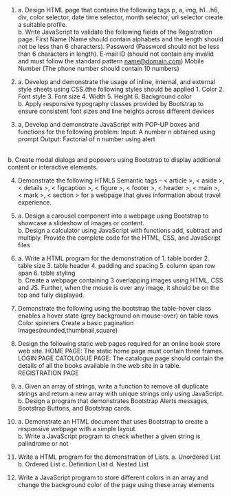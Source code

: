 1. a. Design HTML page that contains the following tags p, a, img, h1…h6, div, color selector, date time selector, month selector, url selector create a suitable profile. <br>
b. Write JavaScript to validate the following fields of the Registration page.
 First Name (Name should contain alphabets and the length should not be less than 6 characters).
 Password (Password should not be less than 6 characters in length).
 E-mail ID (should not contain any invalid and must follow the standard pattern name@domain.com)
 Mobile Number (The phone number should contain 10 numbers)

2. a. Develop and demonstrate the usage of inline, internal, and external style sheets using CSS.(the following styles should be applied 1. Color 2. Font style 3. Font size 4. Width 5. Height 6. Background color <br>
b. Apply responsive typography classes provided by Bootstrap to ensure consistent font sizes and line heights across different devices

3. a, Develop and demonstrate JavaScript with POP-UP boxes and functions for the following problem:
   Input: A number n obtained using prompt 
   Output: Factorial of n number using alert
<br>
b. Create modal dialogs and popovers using Bootstrap to display additional content or interactive elements.

4. Demonstrate the following HTML5 Semantic tags – < article >, < aside >, < details >, < figcaption >, < figure >, < footer >, < header >, < main >, < mark >, < section > for a webpage that gives information about travel experience.

5. a. Design a carousel component into a webpage using Bootstrap to showcase a slideshow of images or content.<br>
b. Design a calculator using JavaScript with functions add, subtract and multiply. Provide the complete code for the HTML, CSS, and JavaScript files

6. a. Write a HTML program for the demonstration of 1. table border 2. table size 3. table header 4. padding and spacing 5. column span row span 6. table styling<br>
b. Create a webpage containing 3 overlapping images using HTML, CSS and JS. Further, when the mouse is over any image, it should be on the top and fully displayed.


7. Demonstrate the following using the bootstrap 
 the table-hover class enables a hover state (grey background on mouse-over) on table rows
 Color spinners
 Create a basic pagination
 Images(rounded,thumbnail,square)

8. Design the following static web pages required for an online book store web site.
HOME PAGE: The static home page must contain three frames.
LOGIN PAGE
CATOLOGUE PAGE: The catalogue page should contain the details of all the books available in the web site in a table.
REGISTRATION PAGE

9. a. Given an array of strings, write a function to remove all duplicate strings and return a new array with unique strings only using JavaScript.<br>
b. Design a program that demonstrates Bootstrap Alerts messages, Bootstrap Buttons, and Bootstrap cards.


10. a. Demonstrate an HTML document that uses Bootstrap to create a responsive webpage with a simple layout.<br>
b. Write a JavaScript program to check whether a given string is palindrome or not

11. Write a HTML program for the demonstration of Lists. a. Unordered List b. Ordered List c. Definition List d. Nested List 

12. Write a JavaScript program to store different colors in an array and change the background color of the page using these array elements

